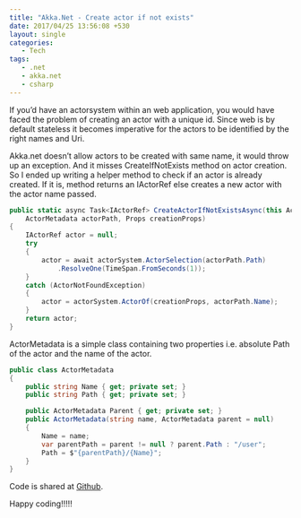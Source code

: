 ```yaml
---
title: "Akka.Net - Create actor if not exists"
date: 2017/04/25 13:56:08 +530
layout: single
categories: 
   - Tech
tags:
   - .net
   - akka.net
   - csharp
---
```


If you’d have an actorsystem within an web application, you would have faced the problem of creating an actor with a unique id. Since web is by default stateless it becomes imperative for the actors to be identified by the right names and Uri.

Akka.net doesn’t allow actors to be created with same name, it would throw up an exception. And it misses CreateIfNotExists method on actor creation. So I ended up writing a helper method to check if an actor is already created. If it is, method returns an IActorRef else creates a new actor with the actor name passed.

```csharp
public static async Task<IActorRef> CreateActorIfNotExistsAsync(this ActorSystem actorSystem,
    ActorMetadata actorPath, Props creationProps)
{
    IActorRef actor = null;
    try
    {
        actor = await actorSystem.ActorSelection(actorPath.Path)
            .ResolveOne(TimeSpan.FromSeconds(1));
    }
    catch (ActorNotFoundException)
    {
        actor = actorSystem.ActorOf(creationProps, actorPath.Name);
    }
    return actor;
} 
```

ActorMetadata is a simple class containing two properties i.e. absolute Path of the actor and the name of the actor.

```csharp
public class ActorMetadata
{
    public string Name { get; private set; }
    public string Path { get; private set; }

    public ActorMetadata Parent { get; private set; }
    public ActorMetadata(string name, ActorMetadata parent = null)
    {
        Name = name;
        var parentPath = parent != null ? parent.Path : "/user";
        Path = $"{parentPath}/{Name}";
    }
}
```

Code is shared at [Github](https://github.com/pratapbhaskar/akka-createifnotexists).

Happy coding!!!!!